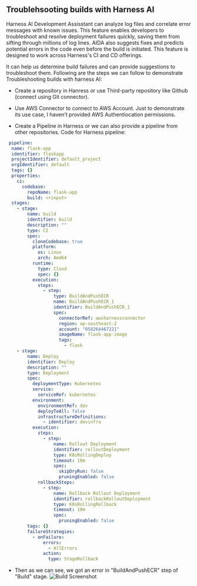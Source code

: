 ## Troublehsooting builds with Harness AI
Harness AI Development Assisstant can analyze log files and correlate error messages with known issues. This feature enables developers to troubleshoot and resolve deployment failures quickly, saving them from sifting through millions of log lines. AIDA also suggests fixes and predicts potential errors in the code even before the build is initiated. This feature is designed to work across Harness's CI and CD offerings.

It can help us determine build failures and can provide suggestions to troubleshoot them. Following are the steps we can follow to demonstrate Troubleshooting builds with harness AI:

- Create a repository in Hanress or use Third-party repository like Github (connect using Git connector).
- Use AWS Connector to connect to AWS Account. Just to demonstrate its use case, I haven't provided AWS Authentiocation permissions.

- Create a Pipeline in Harness or we can also provide a pipeline from other repositories. Code for Harness pipeline:
```yml
 pipeline:
  name: flask-app
  identifier: flaskapp
  projectIdentifier: default_project
  orgIdentifier: default
  tags: {}
  properties:
    ci:
      codebase:
        repoName: flask-app
        build: <+input>
  stages:
    - stage:
        name: build
        identifier: build
        description: ""
        type: CI
        spec:
          cloneCodebase: true
          platform:
            os: Linux
            arch: Amd64
          runtime:
            type: Cloud
            spec: {}
          execution:
            steps:
              - step:
                  type: BuildAndPushECR
                  name: BuildAndPushECR_1
                  identifier: BuildAndPushECR_1
                  spec:
                    connectorRef: awsharnessconnector
                    region: ap-southeast-2
                    account: "058264467221"
                    imageName: flask-app-image
                    tags:
                      - flask
    - stage:
        name: Deploy
        identifier: Deploy
        description: ""
        type: Deployment
        spec:
          deploymentType: Kubernetes
          service:
            serviceRef: kubernetes
          environment:
            environmentRef: dev
            deployToAll: false
            infrastructureDefinitions:
              - identifier: devinfra
          execution:
            steps:
              - step:
                  name: Rollout Deployment
                  identifier: rolloutDeployment
                  type: K8sRollingDeploy
                  timeout: 10m
                  spec:
                    skipDryRun: false
                    pruningEnabled: false
            rollbackSteps:
              - step:
                  name: Rollback Rollout Deployment
                  identifier: rollbackRolloutDeployment
                  type: K8sRollingRollback
                  timeout: 10m
                  spec:
                    pruningEnabled: false
        tags: {}
        failureStrategies:
          - onFailure:
              errors:
                - AllErrors
              action:
                type: StageRollback

```

- Then as we can see, we got an error in "BuildAndPushECR" step of "Build" stage.
  ![Build Screenshot](https://raw.githubusercontent.com/vivekraj601/harness-AI/media/build.png)

